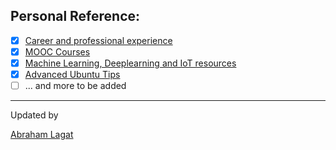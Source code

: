 
## Personal Reference:

- [x] [Career and professional experience](https://github.com/lagvier/Abraham-Kipkosgei-Lagat/blob/master/Resume.md)
- [x] [MOOC Courses](https://github.com/lagvier/Abraham-Kipkosgei-Lagat/blob/master/learning-resources.md) 
- [x] [Machine Learning, Deeplearning and IoT resources](https://github.com/lagvier/Abraham-Kipkosgei-Lagat/blob/master/ML-DL-IoT-stuff.md)
- [x] [Advanced Ubuntu Tips](https://github.com/lagvier/Abraham-Kipkosgei-Lagat/blob/master/ubuntu-tips.md)
- [ ] ... and more to be added

---
Updated by

[Abraham Lagat](https://www.linkedin.com)
